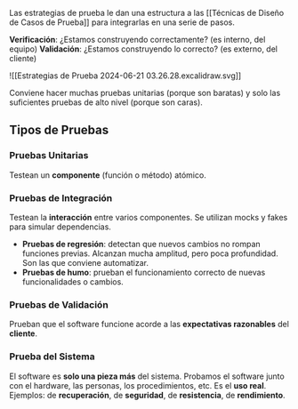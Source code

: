 Las estrategias de prueba le dan una estructura a las [[Técnicas de Diseño de Casos de Prueba]] para integrarlas en una serie de pasos.

**Verificación**: ¿Estamos construyendo correctamente? (es interno, del equipo)
**Validación**: ¿Estamos construyendo lo correcto? (es externo, del cliente)

![[Estrategias de Prueba 2024-06-21 03.26.28.excalidraw.svg]]

Conviene hacer muchas pruebas unitarias (porque son baratas) y solo las suficientes pruebas de alto nivel (porque son caras).

## Tipos de Pruebas

### Pruebas Unitarias

Testean un **componente** (función o método) atómico.

### Pruebas de Integración

Testean la **interacción** entre varios componentes. Se utilizan mocks y fakes para simular dependencias.

- **Pruebas de regresión**: detectan que nuevos cambios no rompan funciones previas. Alcanzan mucha amplitud, pero poca profundidad. Son las que conviene automatizar.
- **Pruebas de humo**: prueban el funcionamiento correcto de nuevas funcionalidades o cambios.

### Pruebas de Validación

Prueban que el software funcione acorde a las **expectativas razonables** del **cliente**.

### Prueba del Sistema

El software es **solo una pieza más** del sistema. Probamos el software junto con el hardware, las personas, los procedimientos, etc. Es el **uso real**. Ejemplos: de **recuperación**, de **seguridad**, de **resistencia**, de **rendimiento**.
